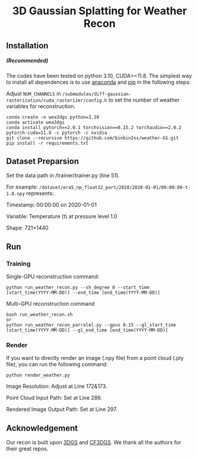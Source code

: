 <!-- PROJECT LOGO -->

<p align="center">

  <h1 align="center">3D Gaussian Splatting for Weather Recon</h1>
  <!-- <p align="center">
    <a><strong>Zhibin Wen</strong></a>
    ·
    <a><strong>Tao Han</strong></a>
    ·
    <a><strong>Zhenghao Chen</strong></a>
    · -->

## Installation

##### (Recommended)
The codes have been tested on python 3.10, CUDA>=11.8. The simplest way to install all dependences is to use [anaconda](https://www.anaconda.com/) and [pip](https://pypi.org/project/pip/) in the following steps: 

Adjust ```NUM_CHANNELS``` in ```/submodules/diff-gaussian-rasterization/cuda_rasterizer/config.h``` to set the number of weather variables for reconstruction.

```
conda create -n wea3dgs python=3.10
conda activate wea3dgs
conda install pytorch==2.0.1 torchvision==0.15.2 torchaudio==2.0.2 pytorch-cuda=11.8 -c pytorch -c nvidia
git clone --recursive https://github.com/binbin2xs/weather-GS.git
pip install -r requirements.txt
```

## Dataset Preparsion
Set the data path in /trainer/trainer.py (line 51). 

For example:
```/dataset/era5_np_float32_part/2020/2020-01-01/00:00:00-t-1.0.npy``` represents:

Timestamp: 00:00:00 on 2020-01-01

Variable: Temperature (t) at pressure level 1.0

Shape: 721×1440

## Run

### Training

Single-GPU reconstruction command:
```
python run_weather_recon.py --sh_degree 0 --start_time [start_time(YYYY-MM-DD)] --end_time [end_time(YYYY-MM-DD)]
```

Multi-GPU reconstruction command 
```
bash run_weather_recon.sh
or
python run_weather_recon_parralel.py --gpus 0-15 --gl_start_time [start_time(YYYY-MM-DD)] --gl_end_time [end_time(YYYY-MM-DD)]
```

### Render
If you want to directly render an image (.npy file) from a point cloud (.ply file), you can run the following command:
```
python render_weather.py
```
Image Resolution: Adjust at Line 172&173.

Point Cloud Input Path: Set at Line 286.

Rendered Image Output Path: Set at Line 297.
## Acknowledgement
Our recon is built upon [3DGS](https://github.com/graphdeco-inria/gaussian-splatting) and [CF3DGS](https://github.com/NVlabs/CF-3DGS/tree/main). 
We thank all the authors for their great repos.
